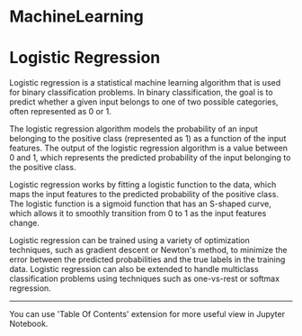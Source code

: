 # MachineLearning

# Logistic Regression #

Logistic regression is a statistical machine learning algorithm that is used for binary classification problems. 
In binary classification, the goal is to predict whether a given input belongs to one of two possible categories, 
often represented as 0 or 1.

The logistic regression algorithm models the probability of an input belonging to the positive class (represented as 1) 
as a function of the input features. The output of the logistic regression algorithm is a value between 0 and 1, 
which represents the predicted probability of the input belonging to the positive class.

Logistic regression works by fitting a logistic function to the data, which maps the input features to the predicted 
probability of the positive class. The logistic function is a sigmoid function that has an S-shaped curve, which allows 
it to smoothly transition from 0 to 1 as the input features change.

Logistic regression can be trained using a variety of optimization techniques, such as gradient descent or Newton's method, 
to minimize the error between the predicted probabilities and the true labels in the training data. Logistic regression can 
also be extended to handle multiclass classification problems using techniques such as one-vs-rest or softmax regression.

---

You can use 'Table Of Contents' extension for more useful view in Jupyter Notebook.

